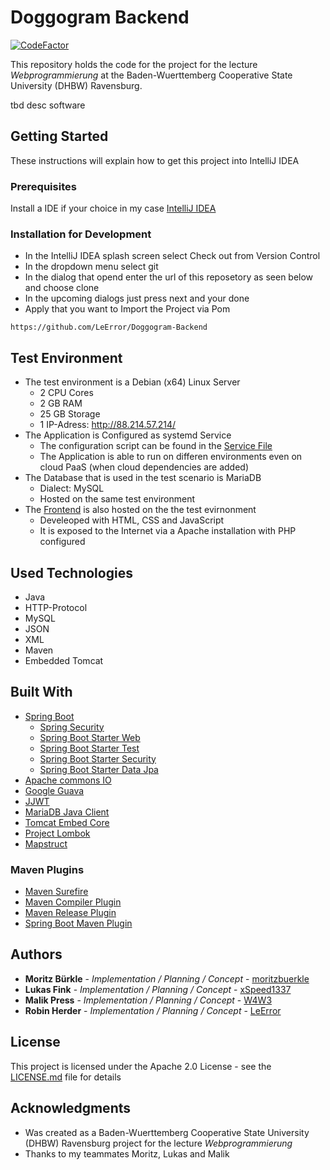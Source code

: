 # Doggogram Backend

[![CodeFactor](https://www.codefactor.io/repository/github/leerror/doggogram-backend/badge)](https://www.codefactor.io/repository/github/leerror/doggogram-backend)

This repository holds the code for the project for the lecture *Webprogrammierung* at the Baden-Wuerttemberg Cooperative State University (DHBW) Ravensburg.

tbd desc software

## Getting Started

These instructions will explain how to get this project into IntelliJ IDEA

### Prerequisites

Install a IDE if your choice in my case [IntelliJ IDEA](https://www.jetbrains.com/idea/)

### Installation for Development

* In the IntelliJ IDEA splash screen select Check out from Version Control
* In the dropdown menu select git 
* In the dialog that opend enter the url of this reposetory as seen below and choose clone
* In the upcoming dialogs just press next and your done
* Apply that you want to Import the Project via Pom

```
https://github.com/LeError/Doggogram-Backend
```

## Test Environment

* The test environment is a Debian (x64) Linux Server
  * 2 CPU Cores
  * 2 GB RAM
  * 25 GB Storage
  * 1 IP-Adress: http://88.214.57.214/
* The Application is Configured as systemd Service
  * The configuration script can be found in the [Service File](files/debian/doggogramsvc.service)
  * The Application is able to run on differen environments even on cloud PaaS (when cloud dependencies are added)
* The Database that is used in the test scenario is MariaDB
  * Dialect: MySQL
  * Hosted on the same test environment
* The [Frontend](https://github.com/xSpeed1337/Doggogram-Frontend) is also hosted on the the test evirnonment 
  * Develeoped with HTML, CSS and JavaScript
  * It is exposed to the Internet via a Apache installation with PHP configured
  
## Used Technologies

* Java
* HTTP-Protocol
* MySQL
* JSON
* XML
* Maven
* Embedded Tomcat

## Built With

* [Spring Boot](https://spring.io/projects/spring-boot)
  * [Spring Security](https://github.com/spring-projects/spring-security)
  * [Spring Boot Starter Web](https://github.com/spring-projects/spring-boot)
  * [Spring Boot Starter Test](https://github.com/spring-projects/spring-boot)
  * [Spring Boot Starter Security](https://github.com/spring-projects/spring-boot)
  * [Spring Boot Starter Data Jpa](https://github.com/spring-projects/spring-boot)
* [Apache commons IO](https://commons.apache.org/proper/commons-io/)
* [Google Guava](https://github.com/google/guava)
* [JJWT](https://github.com/nzoudy/JSON-Web-Token)
* [MariaDB Java Client](https://github.com/mariadb-corporation/mariadb-connector-j)
* [Tomcat Embed Core](https://github.com/apache/tomcat)
* [Project Lombok](https://github.com/rzwitserloot/lombok)
* [Mapstruct](https://github.com/mapstruct/mapstruct)

### Maven Plugins

* [Maven Surefire](https://github.com/apache/maven-surefire)
* [Maven Compiler Plugin](https://github.com/apache/maven-plugins)
* [Maven Release Plugin](https://github.com/mengshijian/mavenreleaseplugin)
* [Spring Boot Maven Plugin](https://github.com/spring-projects/spring-boot)

## Authors

* **Moritz Bürkle** - *Implementation / Planning / Concept* - [moritzbuerkle](https://github.com/moritzbuerkle)
* **Lukas Fink** - *Implementation / Planning / Concept* - [xSpeed1337](https://github.com/xSpeed1337)
* **Malik Press** - *Implementation / Planning / Concept* - [W4W3](https://github.com/W4W3)
* **Robin Herder** - *Implementation / Planning / Concept* - [LeError](https://github.com/LeError)

## License

This project is licensed under the Apache 2.0 License - see the [LICENSE.md](LICENSE.md) file for details

## Acknowledgments

* Was created as a Baden-Wuerttemberg Cooperative State University (DHBW) Ravensburg project for the lecture *Webprogrammierung*
* Thanks to my teammates Moritz, Lukas and Malik 
